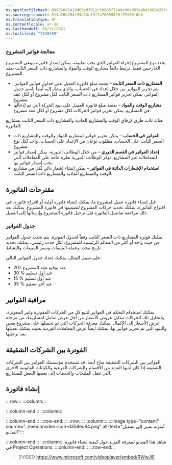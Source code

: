 ```yaml
---
ms.openlocfilehash: 099566d3418d63ed3012cf8805f324da96dd6fe4b416664293e47b6499c2eb81
ms.sourcegitcommit: 511a76b204f93d23cf9f7a70059525f79170f6bb
ms.translationtype: HT
ms.contentlocale: ar-SA
ms.lasthandoff: 08/11/2021
ms.locfileid: "7438389"
---
```

### <a name="process-project-invoices"></a>معالجة فواتير المشروع

يحدد نوع المشروع إجراء الفواتير الذي يجب تطبيقه. يمكن إصدار فاتورة بنوعي المشروع الخارجيين فقط. ترتبط دائماً مشاريع الوقت والمواد والمشاريع ذات السعر الثابت بعقد المشروع.

 -  **المشاريع ذات السعر الثابت** – يعتمد مبلغ فاتورة العميل على جداول فواتير الفواتير. يتم تحرير الفواتير من خلال إعداد في الحساب، والذي يشار إليه أيضاً باسم جدول الفواتير. يمكن تحرير فواتير المشاريع ذات السعر الثابت لكل مشروع أو لكل عقد مشروع.
 -  **مشاريع الوقت والمواد** – يعتمد مبلغ فاتورة العميل على بنود الحركة التي تم إدخالها في المشاريع. يمكن تحرير فواتير الحركات لكل مشروع أو لكل عقد مشروع.

هناك ثلاث طرق لإرفاق الوقت والمشاريع المادية والمشاريع ذات السعر الثابت بمشاريع الفاتورة:

 -  **الفواتير في الحساب** – يمكن تحرير فواتير لمشاريع المواد والوقت والمشاريع ذات السعر الثابت على الحساب. مطلوب نوعان من الإعداد على الحساب، واحد لكل نوع مشروع.
 -  **إعداد الفواتير في القسم الدوري** – من خلال الوظائف الدورية، يمكن إصدار فواتير للمعاملات عبر المشاريع. توفر الوظائف الدورية نظرة عامة على المعاملات التي يجب إصدار فواتير بها.
 -  **استخدام الإشعارات الدائنة في الفواتير** – يمكن إنشاء إشعار دائن لكل من مشاريع الوقت والمشاريع المادية والمشاريع ذات السعر الثابت.

## <a name="invoice-proposals"></a>مقترحات الفاتورة

قبل إنشاء فاتورة عميل لمشروع ما، يمكنك إنشاء فاتورة أولية أو اقتراح فاتورة. في اقتراح الفاتورة، يمكنك تحديد حركات المشروع لتضمينها في فاتورة المشروع. يمكنك بعد ذلك مراجعة تفاصيل الفاتورة قبل ترحيل فاتورة المشروع وإرسالها إلى العميل.

### <a name="billing-schedule"></a>جدول الفواتير

يمكنك فوترة المشاريع ذات السعر الثابت وفقاً لجدول الفوترة. يتم تحديد جدول الفواتير من حيث واحد أو أكثر من المعالم الرئيسية للمشروع. لكل حدث رئيسي، يمكنك تحديد تاريخ محدد وعملة المبيعات وسعر المبيعات والنشاط.

على سبيل المثال، يمكنك إعداد جدول الفواتير التالي:

 -  20٪ عند توقيع عقد المشروع
 -  30 % عند أول تسليم
 -  15 % عند أول تسليم
 -  35 % عند أخر تسليم

## <a name="invoice-control"></a>مراقبة الفواتير

يمكنك استخدام التحكم في الفواتير لتتبع كل من الحركات المفوترة وغير المفوترة، ولتحليل تلك الحركات مقابل عروض الأسعار من أجل عرض شامل لمشاريعك من مرحلة عرض الأسعار إلى الإكمال. يمكنك معرفة الحركات التي تم تحميلها على مشروع معين والبنود التي تم تحرير فواتير بها. يمكنك أيضاً عرض المعاملات الفردية بحيث يمكنك تعديلها بعد ترحيلها.

## <a name="intercompany-invoicing"></a>الفوترة بين الشركات الشقيقة

الفواتير بين الشركات الشقيقة متاح أيضا. قد تستخدم مؤسستك الفواتير بين الشركات الشقيقة إذا كان لديها العديد من الأقسام والشركات الفرعية والكيانات القانونية الأخرى التي تنقل المنتجات والخدمات إلى بعضها البعض للمشاريع.

## <a name="create-an-invoice"></a>إنشاء فاتورة

:::row:::
  :::column:::
    
  :::column-end:::
  :::column:::
    
  :::column-end:::
:::row-end:::
:::row:::
  :::column:::
    :::image type="content" source="../media/video-icon-d359ec84.png" alt-text="أيقونة تشير إلى تشغيل الفيديو":::

  :::column-end:::
  :::column:::
    شاهد هذا الفيديو لمعرفة المزيد حول كيفية إنشاء فاتورة في Project Operations.
  :::column-end:::
:::row-end:::


> [!VIDEO https://www.microsoft.com/videoplayer/embed/RWwJiI]
